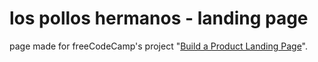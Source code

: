 # los pollos hermanos - landing page
page made for freeCodeCamp's project "[Build a Product Landing Page](https://www.freecodecamp.org/learn/2022/responsive-web-design/build-a-product-landing-page-project/build-a-product-landing-page)".
